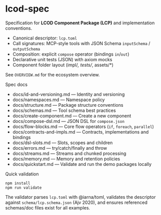 # lcod-spec

Specification for **LCOD Component Package (LCP)** and implementation conventions.

- Canonical descriptor: `lcp.toml`
- Call signatures: MCP-style tools with JSON Schema `inputSchema` / `outputSchema`
- Composition: explicit `compose` operator (bindings `in`/`out`)
- Declarative unit tests (JSON) with axiom mocks
- Component folder layout (impl/*, tests/*, assets/*)

See `OVERVIEW.md` for the ecosystem overview.

Spec docs

- docs/id-and-versioning.md — Identity and versioning
- docs/namespaces.md — Namespace policy
- docs/structure.md — Package structure conventions
- docs/schemas.md — Tool schema best practices
- docs/create-component.md — Create a new component
- docs/compose-dsl.md — JSON DSL for `compose.json`
- docs/flow-blocks.md — Core flow operators (`if`, `foreach`, `parallel`)
- docs/contracts-and-impls.md — Contracts, implementations and bindings
- docs/dsl-slots.md — Slots, scopes and children
- docs/errors.md — try/catch/finally and throw
- docs/streams.md — Streams and chunked processing
- docs/memory.md — Memory and retention policies
- docs/quickstart.md — Validate and run the demo packages locally

Quick validation

```
npm install
npm run validate
```

The validator parses `lcp.toml` with @iarna/toml, validates the descriptor against `schema/lcp.schema.json` (Ajv 2020), and ensures referenced schemas/doc files exist for all examples.
